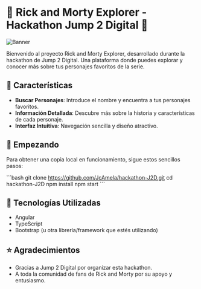 # 🚀 Rick and Morty Explorer - Hackathon Jump 2 Digital 🌌

![Banner](https://url-a-tu-banner-personalizado-o-imagen-referente-al-proyecto.png)

Bienvenido al proyecto Rick and Morty Explorer, desarrollado durante la hackathon de Jump 2 Digital. Una plataforma donde puedes explorar y conocer más sobre tus personajes favoritos de la serie.

## 🌠 Características

- **Buscar Personajes**: Introduce el nombre y encuentra a tus personajes favoritos.
- **Información Detallada**: Descubre más sobre la historia y características de cada personaje.
- **Interfaz Intuitiva**: Navegación sencilla y diseño atractivo.

## 🚀 Empezando

Para obtener una copia local en funcionamiento, sigue estos sencillos pasos:

\```bash
git clone https://github.com/JcAmela/hackathon-J2D.git
cd hackathon-J2D
npm install
npm start
\```

## 🤖 Tecnologías Utilizadas

- Angular
- TypeScript
- Bootstrap (u otra librería/framework que estés utilizando)


## ⭐ Agradecimientos

- Gracias a Jump 2 Digital por organizar esta hackathon.
- A toda la comunidad de fans de Rick and Morty por su apoyo y entusiasmo.

